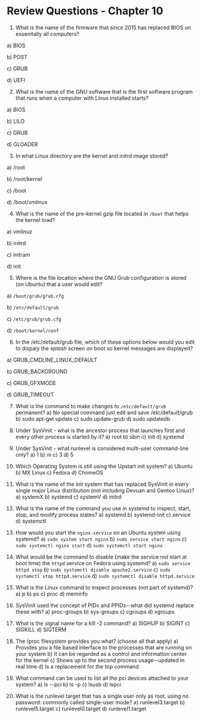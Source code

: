 # Review Questions - Chapter 10

1) What is the name of the firmware that since 2015 has replaced BIOS on essenitally all computers?

a) BIOS

b) POST

c) GRUB

d) UEFI

2) What is the name of the GNU software that is the first software program that runs when a computer with Linux installed starts?

a) BIOS

b) LILO

c) GRUB

d) GLOADER

3) In what Linux directory are the kernel and initrd image stored?

a) /root

b) /root/kernel

c) /boot

d) /boot/vmlinux

4) What is the name of the pre-kernel gzip file located in `/boot` that helps the kernel load?

a) vmlinuz

b) initrd

c) initram

d) init

5) Where is the file location where the GNU Grub configuration is stored (on Ubuntu) that a user would edit?

a) `/boot/grub/grub.cfg`

b) `/etc/default/grub`

c) `/etc/grub/grub.cfg`

d) `/boot/kernel/conf`

6) In the /etc/default/grub file, which of these options below would you edit to dispaly the *splash* screen on boot so kernel messages are displayed?

a) GRUB_CMDLINE_LINUX_DEFAULT

b) GRUB_BACKGROUND

c) GRUB_GFXMODE

d) GRUB_TIMEOUT

7) What is the command to make changes to `/etc/default/grub` permanent?
a) No special command just edit and save /etc/default/grub
b) sudo apt-get update
c) sudo update-grub
d) sudo updatedb

8) Under SysVinit - what is the ancestor process that launches first and every other process is started by it?
a) root
b) sbin
c) init
d) systemd

9) Under SysVinit - what runlevel is considered multi-user command-line only?
a) 1
b) m
c) 3
d) 5

10) Which Operating System is still using the Upstart init system?
a) Ubuntu
b) MX Linux
c) Fedora
d) ChomeOS

11) What is the name of the init system that has replaced SysVinit in every single major Linux distribution (not including Devuan and Gentoo Linux)?
a) systemX
b) systemd
c) systemV
d) initrd

12) What is the name of the command you use in systemd to inspect, start, stop, and modify process states?
a) systemd
b) systemd-init
c) service
d) systemctl

13) How would you start the `nginx.service` on an Ubuntu system using systemd?
a) `sudo system start nginx`
b) `sudo service start nginx`
c) `sudo systemctl nginx start`
d) `sudo systemctl start nginx`

14) What would be the command to disable (make the service not start at boot time) the `httpd` service on Fedora using systemd?
a) `sudo service httpd stop`
b) `sudo systemctl disable apache2.service`
c) `sudo systemctl stop httpd.service`
d) `sudo systemctl disable httpd.service`

15) What is the Linux command to inspect processes (not part of systemd)?
a) p
b) ps
c) proc
d) meminfo

16) SysVinit used the concept of PIDs and PPIDs--what did systemd replace these with?
a) proc-groups
b) sys-groups
c) cgroups
d) xgroups

17) What is the signal name for a kill -2 command?
a) SIGHUP
b) SIGINT
c) SIGKILL
d) SIGTERM

18) The /proc filesystem provides you what?  (choose all that apply)
a) Provides you a file based interface to the processes that are running on your system
b) It can be regarded as a control and information center for the kernel
c) Shows up to the second process usage--updated in real time
d) Is a replacement for the top command

19) What command can be used to list all the pci devices attached to your system?
a) ls --pci
b) ls -p
c) lsusb
d) lspci

20) What is the runlevel target that has a single user only as root, using no password: commonly called single-user mode?
a) runlevel3.target
b) runlevel5.target
c) runlevel0.target
d) runlevel1.target
